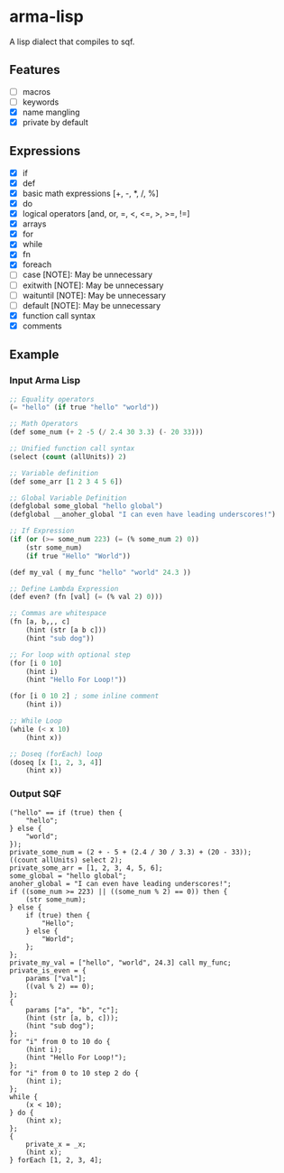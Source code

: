 # arma-lisp

A lisp dialect that compiles to sqf.

## Features
- [ ] macros
- [ ] keywords
- [x] name mangling
- [x] private by default

## Expressions
- [x] if 
- [x] def
- [x] basic math expressions [+, -, *, /, %]
- [x] do 
- [x] logical operators [and, or, =, <, <=, >, >=, !=]
- [x] arrays
- [x] for
- [x] while
- [x] fn
- [x] foreach
- [ ] case      [NOTE]: May be unnecessary
- [ ] exitwith  [NOTE]: May be unnecessary
- [ ] waituntil [NOTE]: May be unnecessary
- [ ] default   [NOTE]: May be unnecessary
- [x] function call syntax
- [x] comments

## Example

### Input Arma Lisp

```lisp
;; Equality operators
(= "hello" (if true "hello" "world"))

;; Math Operators
(def some_num (+ 2 -5 (/ 2.4 30 3.3) (- 20 33)))

;; Unified function call syntax
(select (count (allUnits)) 2)

;; Variable definition
(def some_arr [1 2 3 4 5 6])

;; Global Variable Definition
(defglobal some_global "hello global")
(defglobal __anoher_global "I can even have leading underscores!")

;; If Expression
(if (or (>= some_num 223) (= (% some_num 2) 0))
    (str some_num)
    (if true "Hello" "World"))

(def my_val ( my_func "hello" "world" 24.3 ))

;; Define Lambda Expression
(def even? (fn [val] (= (% val 2) 0)))

;; Commas are whitespace
(fn [a, b,,, c]
    (hint (str [a b c]))
    (hint "sub dog"))

;; For loop with optional step
(for [i 0 10]
    (hint i)
    (hint "Hello For Loop!"))

(for [i 0 10 2] ; some inline comment
    (hint i))

;; While Loop
(while (< x 10)
    (hint x))

;; Doseq (forEach) loop
(doseq [x [1, 2, 3, 4]]
    (hint x))
```

### Output SQF

```sqf
("hello" == if (true) then {
    "hello";
} else {
    "world";
});
private_some_num = (2 + - 5 + (2.4 / 30 / 3.3) + (20 - 33));
((count allUnits) select 2);
private_some_arr = [1, 2, 3, 4, 5, 6];
some_global = "hello global";
anoher_global = "I can even have leading underscores!";
if ((some_num >= 223) || ((some_num % 2) == 0)) then {
    (str some_num);
} else {
    if (true) then {
        "Hello";
    } else {
        "World";
    };
};
private_my_val = ["hello", "world", 24.3] call my_func;
private_is_even = {
    params ["val"];
    ((val % 2) == 0);
};
{
    params ["a", "b", "c"];
    (hint (str [a, b, c]));
    (hint "sub dog");
};
for "i" from 0 to 10 do {
    (hint i);
    (hint "Hello For Loop!");
};
for "i" from 0 to 10 step 2 do {
    (hint i);
};
while {
    (x < 10);
} do {
    (hint x);
};
{
    private_x = _x;
    (hint x);
} forEach [1, 2, 3, 4];
```
